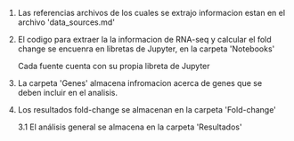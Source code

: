 1. Las referencias archivos de los cuales se extrajo informacion estan en el archivo 'data_sources.md'

2. El codigo para extraer la la informacion de RNA-seq y calcular el fold change se encuenra en libretas de Jupyter, en la carpeta 'Notebooks'

	Cada fuente cuenta con su propia libreta de Jupyter

3. La carpeta 'Genes' almacena infromacion acerca de genes que se deben incluir en el analisis.

4. Los resultados fold-change se almacenan en la carpeta 'Fold-change'

	3.1 El análisis general se almacena en la carpeta 'Resultados'

